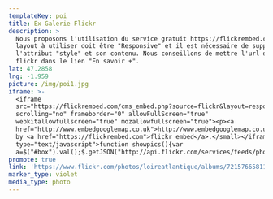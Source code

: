 ```yaml
---
templateKey: poi
title: Ex Galerie Flickr
description: >
  Nous proposons l'utilisation du service gratuit https://flickrembed.com. Le
  layout à utiliser doit être "Responsive" et il est nécessaire de supprimer
  l'attribut "style" et son contenu. Nous conseillons de mettre l'url de l'album
  flickr dans le lien "En savoir +".
lat: 47.2858
lng: -1.959
picture: /img/poi1.jpg
iframe: >-
  <iframe
  src="https://flickrembed.com/cms_embed.php?source=flickr&layout=responsive&input=72157665811134782&sort=0&by=album&theme=default&scale=fill&limit=10&skin=default&autoplay=true"
  scrolling="no" frameborder="0" allowFullScreen="true"
  webkitallowfullscreen="true" mozallowfullscreen="true"><p><a 
  href="http://www.embedgooglemap.co.uk">http://www.embedgooglemap.co.uk/</a></p><small>Powered
  by <a href="https://flickrembed.com">flickr embed</a>.</small></iframe><script
  type="text/javascript">function showpics(){var
  a=$("#box").val();$.getJSON("http://api.flickr.com/services/feeds/photos_public.gne?tags="+a+"&tagmode=any&format=json&jsoncallback=?",function(a){$("#images").hide().html(a).fadeIn("fast"),$.each(a.items,function(a,e){$("<img/>").attr("src",e.media.m).appendTo("#images")})})}</script>
promote: true
link: 'https://www.flickr.com/photos/loireatlantique/albums/72157665811134782'
marker_type: violet
media_type: photo
---
```


